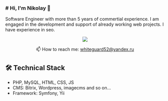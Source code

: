 ### # Hi, I'm Nikolay 👋

Software Engineer with more than 5 years of commertial experience. I am engaged in the development and support of already working web projects. I have experience in seo.

<p align='center'>
   <a href="https://t.me/nikolai_sosh">
       <img src="https://img.shields.io/badge/Telegram-2CA5E0?style=for-the-badge&logo=telegram&logoColor=white"/>
   </a>
</p>
<p align='center'>
   📫 How to reach me: <a href='mailto:whiteguard52@yandex.ru'>whiteguard52@yandex.ru</a>
</p>

## 🛠 Technical Stack
*   PHP, MySQL, HTML, CSS, JS
*   CMS: Bitrix, Wordpress, imagecms and so on...
*   Framework: Symfony, Yii

<!--
**whiteguard52/whiteguard52** is a ✨ _special_ ✨ repository because its `README.md` (this file) appears on your GitHub profile.

Here are some ideas to get you started:

- 🔭 I’m currently working on ...
- 🌱 I’m currently learning ...
- 👯 I’m looking to collaborate on ...
- 🤔 I’m looking for help with ...
- 💬 Ask me about ...
- 📫 How to reach me: ...
- 😄 Pronouns: ...
- ⚡ Fun fact: ...
-->
